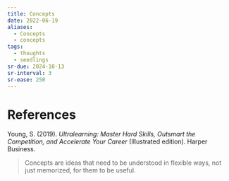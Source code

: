 ```yaml
---
title: Concepts
date: 2022-06-19
aliases:
  - Concepts
  - concepts
tags:
  - thoughts
  - seedlings
sr-due: 2024-10-13
sr-interval: 3
sr-ease: 250
---
```


# References

Young, S. (2019). _Ultralearning: Master Hard Skills, Outsmart the Competition, and Accelerate Your Career_ (Illustrated edition). Harper Business.

>Concepts are ideas that need to be understood in flexible ways, not just memorized, for them to be useful.